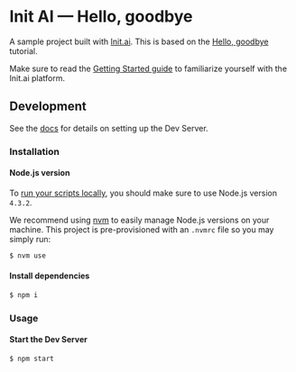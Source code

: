 # Init AI &mdash; Hello, goodbye
A sample project built with [Init.ai](https://init.ai). This is based on the
[Hello, goodbye](https://docs.init.ai/tutorials/tutorial-01.html) tutorial.

Make sure to read the [Getting Started
guide](https://docs.init.ai/basics/getting_started.html) to familiarize yourself
with the Init.ai platform.

## Development

See the [docs](http://docs.init.ai/reference/dev-server.html) for details on setting up the Dev Server.

### Installation

#### Node.js version

To [run your scripts locally](https://docs.init.ai/reference/dev-server.html#local-testing), you should make sure to use Node.js version `4.3.2`.

We recommend using [nvm](https://github.com/creationix/nvm) to easily manage Node.js versions on your machine. This project is pre-provisioned with an `.nvmrc` file so you may simply run:

```bash
$ nvm use
```

#### Install dependencies

```bash
$ npm i
```

### Usage

#### Start the Dev Server

```bash
$ npm start
```
